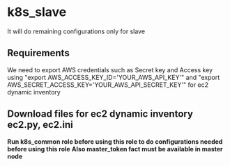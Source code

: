 k8s_slave
=========
It will do remaining configurations only for slave

## Requirements

We need to export AWS credentials such as Secret key and Access key using "export AWS_ACCESS_KEY_ID='YOUR_AWS_API_KEY'" and "export AWS_SECRET_ACCESS_KEY='YOUR_AWS_API_SECRET_KEY'" for ec2 dynamic inventory
## Download files for ec2 dynamic inventory ec2.py, ec2.ini

**Run k8s_common role before using this role to do configurations needed before using this role**
**Also master_token fact must be available in master node**


